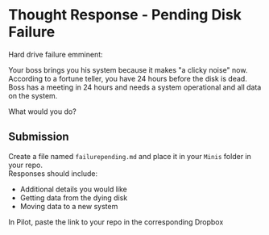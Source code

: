 # Thought Response - Pending Disk Failure

Hard drive failure emminent:

Your boss brings you his system because it makes "a clicky noise" now.  
According to a fortune teller, you have 24 hours before the disk is dead.  
Boss has a meeting in 24 hours and needs a system operational and all data on the system.

What would you do?

## Submission

Create a file named `failurepending.md` and place it in your `Minis` folder in your repo.  
Responses should include:

- Additional details you would like
- Getting data from the dying disk
- Moving data to a new system

In Pilot, paste the link to your repo in the corresponding Dropbox
